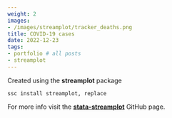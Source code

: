 ```yaml
---
weight: 2
images:
- /images/streamplot/tracker_deaths.png
title: COVID-19 cases
date: 2022-12-23
tags:
- portfolio # all posts
- streamplot
---
```



Created using the **streamplot** package

```
ssc install streamplot, replace
```

For more info visit the [**stata-streamplot**][def] GitHub page.

[def]: https://github.com/asjadnaqvi/stata-streamplot